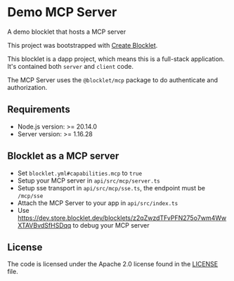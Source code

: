 # Demo MCP Server

A demo blocklet that hosts a MCP server

This project was bootstrapped with [Create Blocklet](https://github.com/blocklet/create-blocklet).

This blocklet is a dapp project, which means this is a full-stack application. It's contained both `server` and `client` code.

The MCP Server uses the `@blocklet/mcp` package to do authenticate and authorization.

## Requirements

- Node.js version: >= 20.14.0
- Server version: >= 1.16.28

## Blocklet as a MCP server

- Set `blocklet.yml#capabilities.mcp` to `true`
- Setup your MCP server in `api/src/mcp/server.ts`
- Setup sse transport in `api/src/mcp/sse.ts`, the endpoint must be `/mcp/sse`
- Attach the MCP Server to your app in `api/src/index.ts`
- Use https://dev.store.blocklet.dev/blocklets/z2qZwzdTFvPFN275o7wm4WwXTAVBvdSfHSDqq to debug your MCP server

## License

The code is licensed under the Apache 2.0 license found in the
[LICENSE](LICENSE) file.
